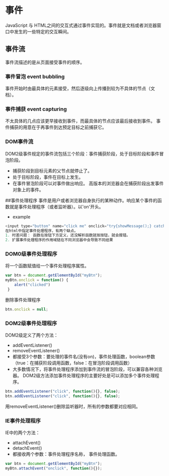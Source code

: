 # 事件
JavaScript 与 HTML之间的交互式通过事件实现的。事件就是文档或者浏览器窗口中发生的一些特定的交互瞬间。
## 事件流
事件流描述的是从页面接受事件的顺序。
### 事件冒泡 event bubbling
事件开始时由最具体的元素接受，然后逐级向上传播到较为不具体的节点（文档）。
### 事件捕获 event capturing
不太具体的几点应该更早接收到事件，而最具体的节点应该最后接收到事件。
事件捕获的用意在于再事件到达预定目标之前捕获它。
### DOM事件流
DOM2级事件规定的事件流包括三个阶段：事件捕获阶段，处于目标阶段和事件冒泡阶段。
* 捕获阶段到目标元素的父节点就停止了。
* 处于目标阶段，事件在目标上发生。
* 在事件冒泡阶段可以对事件做出响应。
高版本的浏览器会在捕获阶段出发事件对象上的事件。

##事件处理程序
事件是用户或者浏览器自身执行的某种动作。响应某个事件的函数就是事件处理程序（或者监听器）。以'on'开头。
* example
```JavaScript
<input type="button" name="click me" onclick="try{showMessage();} catch(ex){}">
在html中指定事件处理程序，有两个缺点。
1. 时差问题： 函数在按钮下方定义，还没解析函数就按按钮，就会报错。
2. 扩展事件处理程序的作用域链在不同浏览器中会导致不同结果
```

### DOM0级事件处理程序

将一个函数赋值给一个事件处理程序属性。
```JavaScript
var btn = document.getElementById("myBtn");
myBtn.onclick = function() {
    alert("clicked")
 }
 ```
 删除事件处理程序
 ```JavaScript
 btn.onclick = null;
 ```

 ### DOM2级事件处理程序
 DOM2级定义了两个方法：
 * addEventListener()
 * removeEventListener()
 * 都接受3个参数：要处理的事件名(没有on)，事件处理函数，boolean参数（true：在捕获阶段调用函数，false：在冒泡阶段调用函数）
 * 大多数情况下，将事件处理程序添加到事件流的冒泡阶段，可以兼容各种浏览器。
DOM2级方法添加事件处理程序的主要好处是可以添加多个事件处理程序。
```JavaScript
btn.addEventListener("click", function(){}, false);
btn.addEventListener("click", function(){}, false);
```
用removeEventListener()删除监听器时，所有的参数都要对应相同。

### IE事件处理程序
IE中的两个方法：
* attachEvent()
* detachEvent()
* 都接收两个参数：事件处理程序名称， 事件处理函数。
```JavaScript
var btn = document.getElementById("myBtn");
myBtn.attachEvent("onclick", function(){});
```




